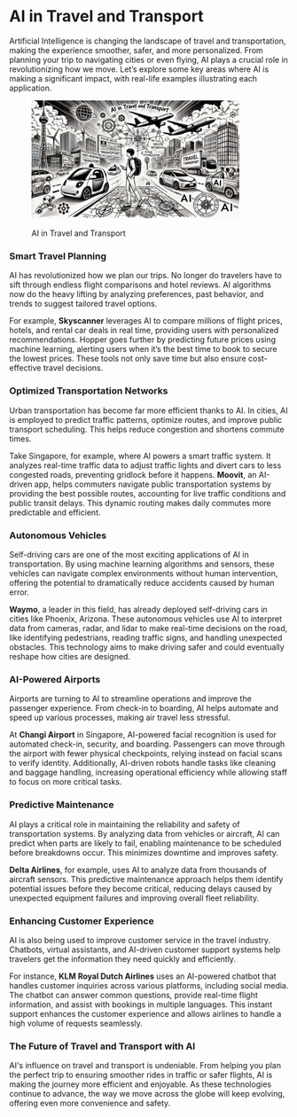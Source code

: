 # AI in Travel and Transport

Artificial Intelligence is changing the landscape of travel and transportation, making the experience smoother, safer, and more personalized. From planning your trip to navigating cities or even flying, AI plays a crucial role in revolutionizing how we move. Let’s explore some key areas where AI is making a significant impact, with real-life examples illustrating each application.

<div align="left">

<figure><img src="../../.gitbook/assets/image (42).png" alt="" width="375"><figcaption><p>AI in Travel and Transport</p></figcaption></figure>

</div>

### Smart Travel Planning

AI has revolutionized how we plan our trips. No longer do travelers have to sift through endless flight comparisons and hotel reviews. AI algorithms now do the heavy lifting by analyzing preferences, past behavior, and trends to suggest tailored travel options.

For example, **Skyscanner** leverages AI to compare millions of flight prices, hotels, and rental car deals in real time, providing users with personalized recommendations. Hopper goes further by predicting future prices using machine learning, alerting users when it’s the best time to book to secure the lowest prices. These tools not only save time but also ensure cost-effective travel decisions.

### Optimized Transportation Networks

Urban transportation has become far more efficient thanks to AI. In cities, AI is employed to predict traffic patterns, optimize routes, and improve public transport scheduling. This helps reduce congestion and shortens commute times.

Take Singapore, for example, where AI powers a smart traffic system. It analyzes real-time traffic data to adjust traffic lights and divert cars to less congested roads, preventing gridlock before it happens. **Moovit**, an AI-driven app, helps commuters navigate public transportation systems by providing the best possible routes, accounting for live traffic conditions and public transit delays. This dynamic routing makes daily commutes more predictable and efficient.

### Autonomous Vehicles

Self-driving cars are one of the most exciting applications of AI in transportation. By using machine learning algorithms and sensors, these vehicles can navigate complex environments without human intervention, offering the potential to dramatically reduce accidents caused by human error.

**Waymo**, a leader in this field, has already deployed self-driving cars in cities like Phoenix, Arizona. These autonomous vehicles use AI to interpret data from cameras, radar, and lidar to make real-time decisions on the road, like identifying pedestrians, reading traffic signs, and handling unexpected obstacles. This technology aims to make driving safer and could eventually reshape how cities are designed.

### AI-Powered Airports

Airports are turning to AI to streamline operations and improve the passenger experience. From check-in to boarding, AI helps automate and speed up various processes, making air travel less stressful.

At **Changi Airport** in Singapore, AI-powered facial recognition is used for automated check-in, security, and boarding. Passengers can move through the airport with fewer physical checkpoints, relying instead on facial scans to verify identity. Additionally, AI-driven robots handle tasks like cleaning and baggage handling, increasing operational efficiency while allowing staff to focus on more critical tasks.

### Predictive Maintenance

AI plays a critical role in maintaining the reliability and safety of transportation systems. By analyzing data from vehicles or aircraft, AI can predict when parts are likely to fail, enabling maintenance to be scheduled before breakdowns occur. This minimizes downtime and improves safety.

**Delta Airlines**, for example, uses AI to analyze data from thousands of aircraft sensors. This predictive maintenance approach helps them identify potential issues before they become critical, reducing delays caused by unexpected equipment failures and improving overall fleet reliability.

### Enhancing Customer Experience

AI is also being used to improve customer service in the travel industry. Chatbots, virtual assistants, and AI-driven customer support systems help travelers get the information they need quickly and efficiently.

For instance, **KLM Royal Dutch Airlines** uses an AI-powered chatbot that handles customer inquiries across various platforms, including social media. The chatbot can answer common questions, provide real-time flight information, and assist with bookings in multiple languages. This instant support enhances the customer experience and allows airlines to handle a high volume of requests seamlessly.

### The Future of Travel and Transport with AI

AI's influence on travel and transport is undeniable. From helping you plan the perfect trip to ensuring smoother rides in traffic or safer flights, AI is making the journey more efficient and enjoyable. As these technologies continue to advance, the way we move across the globe will keep evolving, offering even more convenience and safety.
